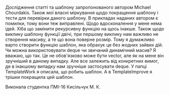 Дослідження статті та шаблону запропонованого автором Michael Chourdakis.
Також мої власні міркування щодо покращення шаблону і тести для перевірки даного шаблону. 
В прикладах наданих автором є помилки, тому вони теж виправлені. 
Щодо вдосконалення у мене нема ідей. Хіба що замінити рекурсивну функцію на щось інакше.
Також щодо виклику шаблону функції двічі, при першому виклику нам важливо не створення масиву, а те що вона поверне розмір. Тому я думажливо варто створити функцію шаблон, яка обрахує це без жодних зайвих дій.
Чи можна використовувати deque чи звичаний динамічний масив? Я вважаю, що так. Це не обов'язково може бути vector, але як на мене він зручніший в даному випадку. Але все залежить від конкретних вимог, де в інакшому випадку нам зручніше застосувати deque.
У папці TemplateWork я описала, що робить шаблон. А в TemplateImprove я трішки покращила цей шаблон.

Виконала студентка ПМІ-16 Кисільчук М. К.
